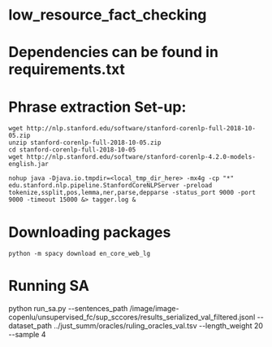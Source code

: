 # low_resource_fact_checking

# Dependencies can be found in requirements.txt

# Phrase extraction Set-up:
```
wget http://nlp.stanford.edu/software/stanford-corenlp-full-2018-10-05.zip
unzip stanford-corenlp-full-2018-10-05.zip
cd stanford-corenlp-full-2018-10-05
wget http://nlp.stanford.edu/software/stanford-corenlp-4.2.0-models-english.jar

nohup java -Djava.io.tmpdir=<local_tmp_dir_here> -mx4g -cp "*" edu.stanford.nlp.pipeline.StanfordCoreNLPServer -preload tokenize,ssplit,pos,lemma,ner,parse,depparse -status_port 9000 -port 9000 -timeout 15000 &> tagger.log &
```

# Downloading packages
```
python -m spacy download en_core_web_lg
```

# Running SA
python run_sa.py --sentences_path /image/image-copenlu/unsupervised_fc/sup_sccores/results_serialized_val_filtered.jsonl --dataset_path ../just_summ/oracles/ruling_oracles_val.tsv --length_weight 20 --sample 4